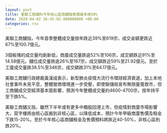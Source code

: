 ```yaml
---
layout: post
title: 美聯工商舖料今年核心區商舖租售價最多挫50%
date: 2020-04-02 16:45:02.000000000 +08:00
categories: rss
---
```


美聯工商舖指，今年首季整體成交量按年跌近39%至619宗，成交金額更跌近67%至100.7億元。

3個板塊的成交量均創新低，商廈成交量跌逾52%至106宗，成交額跌近91%至14.58億元。舖位成交量跌逾26%至167宗，成交額跌近59%至21.92億元。至於工廈成交量跌38.5%至346宗，成交額跌31%至64.17億元。

美聯工商舖行政總裁黃漢成表示，新型肺炎疫情大流行令環球經濟衰退，加上本地社會事件未見平息，整體營商環境進一步受壓，即使聯儲局宣布無限量寬救市，但工商舖成交受經濟基本面影響，預測今年整體成交量約4600-4700宗，按年持平至下跌5%。

美聯工商舖又指，雖然下半年或有更多中概股回港上市，但疫情對商廈市場影響大，寫字樓將由核心區搬到非核心區，以降低成本，預計今年甲級商廈售價及租金下跌15-20%。至於今年核心區商舖租金及售價預料將跌近40-50%，非核心區則跌20%。
